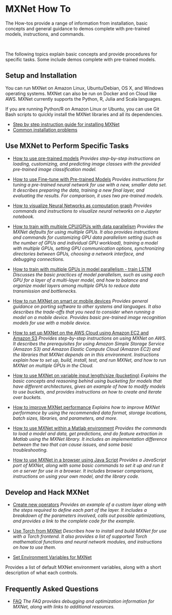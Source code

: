 # MXNet How To

The How-tos provide a range of information from installation, basic concepts and general guidance to demos complete with pre-trained models, instructions, and commands.


&nbsp;

The following topics explain basic concepts and provide procedures for specific tasks. Some include demos complete with pre-trained models.

## Setup and Installation
You can run MXNet on Amazon Linux, Ubuntu/Debian, OS X, and Windows operating systems. MXNet can also be run on Docker and on Cloud like AWS. MXNet currently supports the Python, R, Julia and Scala languages.

If you are running Python/R on Amazon Linux or Ubuntu, you can use Git Bash scripts to quickly install the MXNet libraries and all its dependencies.

* [Step by step instruction guide for installing MXNet](http://mxnet.io/get_started/setup.html#overview)
* [Common installation problems](http://mxnet.io/get_started/setup.html#common-installation-problems)

## Use MXNet to Perform Specific Tasks
* [How to use pre-trained models](http://mxnet.io/tutorials/python/predict_imagenet.html)
*Provides step-by-step instructions on loading, customizing, and predicting image classes with the provided pre-trained image classification model.*

* [How to use Fine-tune with Pre-trained Models](http://mxnet.io/how_to/finetune.html)
*Provides instructions for tuning a pre-trained neural network for use with a new, smaller data set. It describes preparing the data, training a new final layer, and evaluating the results. For comparison, it uses two pre-trained models.*

* [How to visualize Neural Networks as computation graph](http://mxnet.io/how_to/visualize_graph.html)
*Provides commands and instructions to visualize neural networks on a Jupyter notebook.*

* [How to train with multiple CPU/GPUs with data parallelism](http://mxnet.io/how_to/multi_devices.html)
*Provides the MXNet defaults for using multiple GPUs. It also provides instructions and commands for customizing GPU data parallelism setting (such as the number of GPUs and individual GPU workload), training a model with multiple GPUs, setting GPU communication options, synchronizing directories between GPUs, choosing a network interface, and debugging connections.*

* [How to train with multiple GPUs in model parallelism - train LSTM](http://mxnet.io/how_to/model_parallel_lstm.html)
*Discusses the basic practices of model parallelism, such as using each GPU for a layer of a multi-layer model, and how to balance and organize model layers among multiple GPUs to reduce data transmission and bottlenecks.*


* [How to run MXNet on smart or mobile devices](http://mxnet.io/how_to/smart_device.html)
*Provides general guidance on porting software to other systems and languages. It also describes the trade-offs that you need to consider when running a model on a mobile device. Provides basic pre-trained image recognition models for use with a mobile device.*

* [How to set up MXNet on the AWS Cloud using Amazon EC2 and Amazon S3](http://mxnet.io/how_to/cloud.html)
*Provides step-by-step instructions on using MXNet on AWS. It describes the prerequisites for using Amazon Simple Storage Service (Amazon S3) and Amazon Elastic Compute Cloud (Amazon EC2) and the libraries that MXNet depends on in this environment. Instructions explain how to set up, build, install, test, and run MXNet, and how to run MXNet on multiple GPUs in the Cloud.*

* [How to use MXNet on variable input length/size (bucketing)](http://mxnet.io/how_to/bucketing.html)
*Explains the basic concepts and reasoning behind using bucketing for models that have different architectures, gives an example of how to modify models to use buckets, and provides instructions on how to create and iterate over buckets.*

* [How to improve MXNet performance](http://mxnet.io/how_to/perf.html)
*Explains how to improve MXNet performance by using the recommended data format, storage locations, batch sizes, libraries, and parameters, and more.*

* [How to use MXNet within a Matlab environment](https://github.com/dmlc/mxnet/tree/master/matlab)
*Provides the commands to load a model and data, get predictions, and do feature extraction in Matlab using the MXNet library. It includes an implementation difference between the two that can cause issues, and some basic troubleshooting.*

* [How to use MXNet in a browser using Java Script](https://github.com/dmlc/mxnet.js/)
*Provides a JavaScript port of MXNet, along with some basic commands to set it up and run it on a server for use in a browser. It includes browser comparisons, instructions on using your own model, and the library code.*


## Develop and Hack MXNet

* [Create new operators](new_op.md)
*Provides an example of a custom layer along with the steps required to define each part of the layer. It includes a breakdown of the parameters involved, calls out possible optimizations, and provides a link to the complete code for the example.*

* [Use Torch from MXNet](torch.md)
*Describes how to install and build MXNet for use with a Torch frontend. It also provides a list of supported Torch mathematical functions and neural network modules, and instructions on how to use them.*


* [Set Environment Variables for MXNet](env_var.md)

Provides a list of default MXNet environment variables, along with a short description of what each controls.

## Frequently Asked Questions

* [FAQ](faq.md)
*The FAQ provides debugging and optimization information for MXNet, along with links to additional resources.*
